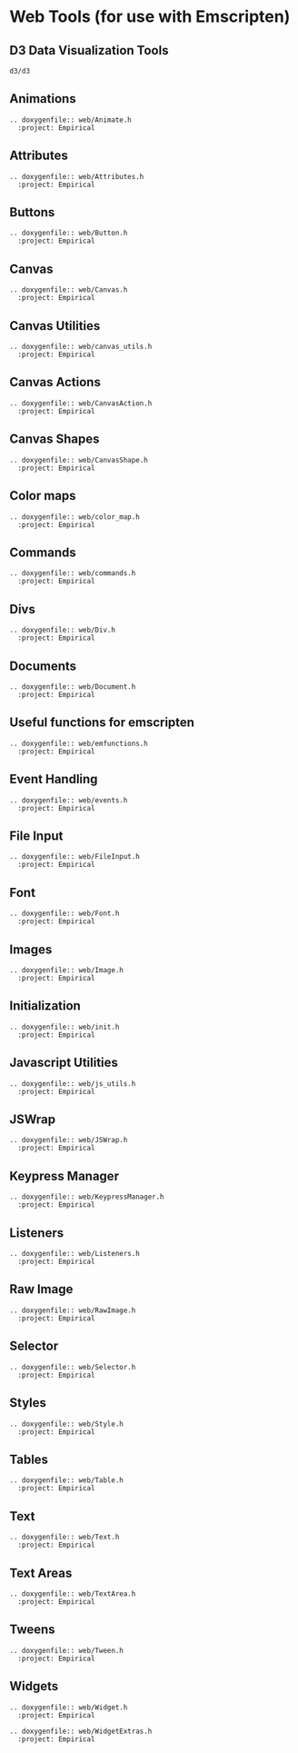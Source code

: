 # Web Tools (for use with Emscripten)

## D3 Data Visualization Tools

```{toctree}
d3/d3
```

## Animations

```{eval-rst}
.. doxygenfile:: web/Animate.h
  :project: Empirical
```

## Attributes

```{eval-rst}
.. doxygenfile:: web/Attributes.h
  :project: Empirical
```

## Buttons

```{eval-rst}
.. doxygenfile:: web/Button.h
  :project: Empirical
```

## Canvas

```{eval-rst}
.. doxygenfile:: web/Canvas.h
  :project: Empirical
```

## Canvas Utilities

```{eval-rst}
.. doxygenfile:: web/canvas_utils.h
  :project: Empirical
```

## Canvas Actions

```{eval-rst}
.. doxygenfile:: web/CanvasAction.h
  :project: Empirical
```

## Canvas Shapes

```{eval-rst}
.. doxygenfile:: web/CanvasShape.h
  :project: Empirical
```

## Color maps

```{eval-rst}
.. doxygenfile:: web/color_map.h
  :project: Empirical
```

## Commands

```{eval-rst}
.. doxygenfile:: web/commands.h
  :project: Empirical
```

## Divs

```{eval-rst}
.. doxygenfile:: web/Div.h
  :project: Empirical
```

## Documents

```{eval-rst}
.. doxygenfile:: web/Document.h
  :project: Empirical
```

## Useful functions for emscripten

```{eval-rst}
.. doxygenfile:: web/emfunctions.h
  :project: Empirical
```

## Event Handling

```{eval-rst}
.. doxygenfile:: web/events.h
  :project: Empirical
```

## File Input

```{eval-rst}
.. doxygenfile:: web/FileInput.h
  :project: Empirical
```

## Font

```{eval-rst}
.. doxygenfile:: web/Font.h
  :project: Empirical
```

## Images

```{eval-rst}
.. doxygenfile:: web/Image.h
  :project: Empirical
```

## Initialization

```{eval-rst}
.. doxygenfile:: web/init.h
  :project: Empirical
```

## Javascript Utilities

```{eval-rst}
.. doxygenfile:: web/js_utils.h
  :project: Empirical
```

## JSWrap

```{eval-rst}
.. doxygenfile:: web/JSWrap.h
  :project: Empirical
```

## Keypress Manager

```{eval-rst}
.. doxygenfile:: web/KeypressManager.h
  :project: Empirical
```

## Listeners

```{eval-rst}
.. doxygenfile:: web/Listeners.h
  :project: Empirical
```

## Raw Image

```{eval-rst}
.. doxygenfile:: web/RawImage.h
  :project: Empirical
```

## Selector

```{eval-rst}
.. doxygenfile:: web/Selector.h
  :project: Empirical
```

## Styles

```{eval-rst}
.. doxygenfile:: web/Style.h
  :project: Empirical
```

## Tables

```{eval-rst}
.. doxygenfile:: web/Table.h
  :project: Empirical
```

## Text

```{eval-rst}
.. doxygenfile:: web/Text.h
  :project: Empirical
```

## Text Areas

```{eval-rst}
.. doxygenfile:: web/TextArea.h
  :project: Empirical
```

## Tweens

```{eval-rst}
.. doxygenfile:: web/Tween.h
  :project: Empirical
```

## Widgets

```{eval-rst}
.. doxygenfile:: web/Widget.h
  :project: Empirical
```

```{eval-rst}
.. doxygenfile:: web/WidgetExtras.h
  :project: Empirical
```
